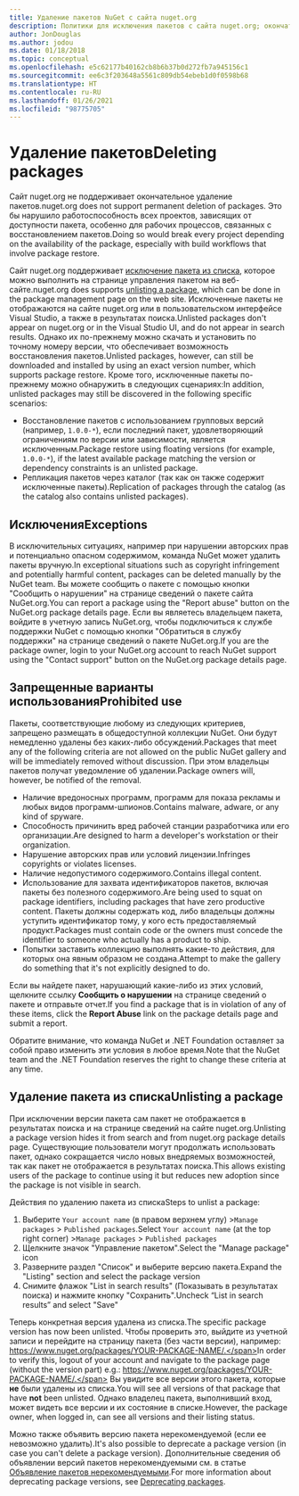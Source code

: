 ```yaml
---
title: Удаление пакетов NuGet с сайта nuget.org
description: Политики для исключения пакетов с сайта nuget.org; окончательное удаление не поддерживается, если только пакеты не нарушают другие политики.
author: JonDouglas
ms.author: jodou
ms.date: 01/18/2018
ms.topic: conceptual
ms.openlocfilehash: e5c62177b40162cb8b6b37b0d272fb7a945156c1
ms.sourcegitcommit: ee6c3f203648a5561c809db54ebeb1d0f0598b68
ms.translationtype: HT
ms.contentlocale: ru-RU
ms.lasthandoff: 01/26/2021
ms.locfileid: "98775705"
---
```

# <a name="deleting-packages"></a><span data-ttu-id="2e4fc-103">Удаление пакетов</span><span class="sxs-lookup"><span data-stu-id="2e4fc-103">Deleting packages</span></span>

<span data-ttu-id="2e4fc-104">Сайт nuget.org не поддерживает окончательное удаление пакетов.</span><span class="sxs-lookup"><span data-stu-id="2e4fc-104">nuget.org does not support permanent deletion of packages.</span></span> <span data-ttu-id="2e4fc-105">Это бы нарушило работоспособность всех проектов, зависящих от доступности пакета, особенно для рабочих процессов, связанных с восстановлением пакетов.</span><span class="sxs-lookup"><span data-stu-id="2e4fc-105">Doing so would break every project depending on the availability of the package, especially with build workflows that involve package restore.</span></span>

<span data-ttu-id="2e4fc-106">Сайт nuget.org поддерживает [исключение пакета из списка](#unlisting-a-package), которое можно выполнить на странице управления пакетом на веб-сайте.</span><span class="sxs-lookup"><span data-stu-id="2e4fc-106">nuget.org does supports [unlisting a package](#unlisting-a-package), which can be done in the package management page on the web site.</span></span> <span data-ttu-id="2e4fc-107">Исключенные пакеты не отображаются на сайте nuget.org или в пользовательском интерфейсе Visual Studio, а также в результатах поиска.</span><span class="sxs-lookup"><span data-stu-id="2e4fc-107">Unlisted packages don't appear on nuget.org or in the Visual Studio UI, and do not appear in search results.</span></span> <span data-ttu-id="2e4fc-108">Однако их по-прежнему можно скачать и установить по точному номеру версии, что обеспечивает возможность восстановления пакетов.</span><span class="sxs-lookup"><span data-stu-id="2e4fc-108">Unlisted packages, however, can still be downloaded and installed by using an exact version number, which supports package restore.</span></span> <span data-ttu-id="2e4fc-109">Кроме того, исключенные пакеты по-прежнему можно обнаружить в следующих сценариях:</span><span class="sxs-lookup"><span data-stu-id="2e4fc-109">In addition, unlisted packages may still be discovered in the following specific scenarios:</span></span>

- <span data-ttu-id="2e4fc-110">Восстановление пакетов с использованием групповых версий (например, `1.0.0-*`), если последний пакет, удовлетворяющий ограничениям по версии или зависимости, является исключенным.</span><span class="sxs-lookup"><span data-stu-id="2e4fc-110">Package restore using floating versions (for example, `1.0.0-*`), if the latest available package matching the version or dependency constraints is an unlisted package.</span></span>
- <span data-ttu-id="2e4fc-111">Репликация пакетов через каталог (так как он также содержит исключенные пакеты).</span><span class="sxs-lookup"><span data-stu-id="2e4fc-111">Replication of packages through the catalog (as the catalog also contains unlisted packages).</span></span>

## <a name="exceptions"></a><span data-ttu-id="2e4fc-112">Исключения</span><span class="sxs-lookup"><span data-stu-id="2e4fc-112">Exceptions</span></span>

<span data-ttu-id="2e4fc-113">В исключительных ситуациях, например при нарушении авторских прав и потенциально опасном содержимом, команда NuGet может удалить пакеты вручную.</span><span class="sxs-lookup"><span data-stu-id="2e4fc-113">In exceptional situations such as copyright infringement and potentially harmful content, packages can be deleted manually by the NuGet team.</span></span> <span data-ttu-id="2e4fc-114">Вы можете сообщить о пакете с помощью кнопки "Сообщить о нарушении" на странице сведений о пакете сайта NuGet.org.</span><span class="sxs-lookup"><span data-stu-id="2e4fc-114">You can report a package using the "Report abuse" button on the NuGet.org package details page.</span></span> <span data-ttu-id="2e4fc-115">Если вы являетесь владельцем пакета, войдите в учетную запись NuGet.org, чтобы подключиться к службе поддержки NuGet с помощью кнопки "Обратиться в службу поддержки" на странице сведений о пакете NuGet.org.</span><span class="sxs-lookup"><span data-stu-id="2e4fc-115">If you are the package owner, login to your NuGet.org account to reach NuGet support using the "Contact support" button on the NuGet.org package details page.</span></span>

## <a name="prohibited-use"></a><span data-ttu-id="2e4fc-116">Запрещенные варианты использования</span><span class="sxs-lookup"><span data-stu-id="2e4fc-116">Prohibited use</span></span>

<span data-ttu-id="2e4fc-117">Пакеты, соответствующие любому из следующих критериев, запрещено размещать в общедоступной коллекции NuGet. Они будут немедленно удалены без каких-либо обсуждений.</span><span class="sxs-lookup"><span data-stu-id="2e4fc-117">Packages that meet any of the following criteria are not allowed on the public NuGet gallery and will be immediately removed without discussion.</span></span> <span data-ttu-id="2e4fc-118">При этом владельцы пакетов получат уведомление об удалении.</span><span class="sxs-lookup"><span data-stu-id="2e4fc-118">Package owners will, however, be notified of the removal.</span></span>

- <span data-ttu-id="2e4fc-119">Наличие вредоносных программ, программ для показа рекламы и любых видов программ-шпионов.</span><span class="sxs-lookup"><span data-stu-id="2e4fc-119">Contains malware, adware, or any kind of spyware.</span></span>
- <span data-ttu-id="2e4fc-120">Способность причинить вред рабочей станции разработчика или его организации.</span><span class="sxs-lookup"><span data-stu-id="2e4fc-120">Are designed to harm a developer's workstation or their organization.</span></span>
- <span data-ttu-id="2e4fc-121">Нарушение авторских прав или условий лицензии.</span><span class="sxs-lookup"><span data-stu-id="2e4fc-121">Infringes copyrights or violates licenses.</span></span>
- <span data-ttu-id="2e4fc-122">Наличие недопустимого содержимого.</span><span class="sxs-lookup"><span data-stu-id="2e4fc-122">Contains illegal content.</span></span>
- <span data-ttu-id="2e4fc-123">Использование для захвата идентификаторов пакетов, включая пакеты без полезного содержимого.</span><span class="sxs-lookup"><span data-stu-id="2e4fc-123">Are being used to squat on package identifiers, including packages that have zero productive content.</span></span> <span data-ttu-id="2e4fc-124">Пакеты должны содержать код, либо владельцы должны уступить идентификатор тому, у кого есть предоставляемый продукт.</span><span class="sxs-lookup"><span data-stu-id="2e4fc-124">Packages must contain code or the owners must concede the identifier to someone who actually has a product to ship.</span></span>
- <span data-ttu-id="2e4fc-125">Попытки заставить коллекцию выполнять какие-то действия, для которых она явным образом не создана.</span><span class="sxs-lookup"><span data-stu-id="2e4fc-125">Attempt to make the gallery do something that it's not explicitly designed to do.</span></span>

<span data-ttu-id="2e4fc-126">Если вы найдете пакет, нарушающий какие-либо из этих условий, щелкните ссылку **Сообщить о нарушении** на странице сведений о пакете и отправьте отчет.</span><span class="sxs-lookup"><span data-stu-id="2e4fc-126">If you find a package that is in violation of any of these items, click the **Report Abuse** link on the package details page and submit a report.</span></span>

<span data-ttu-id="2e4fc-127">Обратите внимание, что команда NuGet и .NET Foundation оставляет за собой право изменить эти условия в любое время.</span><span class="sxs-lookup"><span data-stu-id="2e4fc-127">Note that the NuGet team and the .NET Foundation reserves the right to change these criteria at any time.</span></span>

## <a name="unlisting-a-package"></a><span data-ttu-id="2e4fc-128">Удаление пакета из списка</span><span class="sxs-lookup"><span data-stu-id="2e4fc-128">Unlisting a package</span></span>
<span data-ttu-id="2e4fc-129">При исключении версии пакета сам пакет не отображается в результатах поиска и на странице сведений на сайте nuget.org.</span><span class="sxs-lookup"><span data-stu-id="2e4fc-129">Unlisting a package version hides it from search and from nuget.org package details page.</span></span> <span data-ttu-id="2e4fc-130">Существующие пользователи могут продолжать использовать пакет, однако сокращается число новых внедряемых возможностей, так как пакет не отображается в результатах поиска.</span><span class="sxs-lookup"><span data-stu-id="2e4fc-130">This allows existing users of the package to continue using it but reduces new adoption since the package is not visible in search.</span></span>

<span data-ttu-id="2e4fc-131">Действия по удалению пакета из списка</span><span class="sxs-lookup"><span data-stu-id="2e4fc-131">Steps to unlist a package:</span></span>

1. <span data-ttu-id="2e4fc-132">Выберите `Your account name` (в правом верхнем углу) >`Manage packages` > `Published packages`.</span><span class="sxs-lookup"><span data-stu-id="2e4fc-132">Select `Your account name` (at the top right corner) >`Manage packages` > `Published packages`</span></span>
1. <span data-ttu-id="2e4fc-133">Щелкните значок "Управление пакетом".</span><span class="sxs-lookup"><span data-stu-id="2e4fc-133">Select the "Manage package" icon</span></span>
1. <span data-ttu-id="2e4fc-134">Разверните раздел "Список" и выберите версию пакета.</span><span class="sxs-lookup"><span data-stu-id="2e4fc-134">Expand the "Listing" section and select the package version</span></span>
1. <span data-ttu-id="2e4fc-135">Снимите флажок "List in search results" (Показывать в результатах поиска) и нажмите кнопку "Сохранить".</span><span class="sxs-lookup"><span data-stu-id="2e4fc-135">Uncheck “List in search results” and select "Save"</span></span>

<span data-ttu-id="2e4fc-136">Теперь конкретная версия удалена из списка.</span><span class="sxs-lookup"><span data-stu-id="2e4fc-136">The specific package version has now been unlisted.</span></span> <span data-ttu-id="2e4fc-137">Чтобы проверить это, выйдите из учетной записи и перейдите на страницу пакета (без части версии), например: https://www.nuget.org/packages/YOUR-PACKAGE-NAME/.</span><span class="sxs-lookup"><span data-stu-id="2e4fc-137">In order to verify this, logout of your account and navigate to the package page (without the version part) e.g.: https://www.nuget.org/packages/YOUR-PACKAGE-NAME/.</span></span> <span data-ttu-id="2e4fc-138">Вы увидите все версии этого пакета, которые **не** были удалены из списка.</span><span class="sxs-lookup"><span data-stu-id="2e4fc-138">You will see all versions of that package that have **not** been unlisted.</span></span> <span data-ttu-id="2e4fc-139">Однако владелец пакета, выполнивший вход, может видеть все версии и их состояние в списке.</span><span class="sxs-lookup"><span data-stu-id="2e4fc-139">However, the package owner, when logged in, can see all versions and their listing status.</span></span>

<span data-ttu-id="2e4fc-140">Можно также объявить версию пакета нерекомендуемой (если ее невозможно удалить).</span><span class="sxs-lookup"><span data-stu-id="2e4fc-140">It's also possible to deprecate a package version (in case you can't delete a package version).</span></span> <span data-ttu-id="2e4fc-141">Дополнительные сведения об объявлении версий пакетов нерекомендуемыми см. в статье [Объявление пакетов нерекомендуемыми](../deprecate-packages.md).</span><span class="sxs-lookup"><span data-stu-id="2e4fc-141">For more information about deprecating package versions, see [Deprecating packages](../deprecate-packages.md).</span></span>
